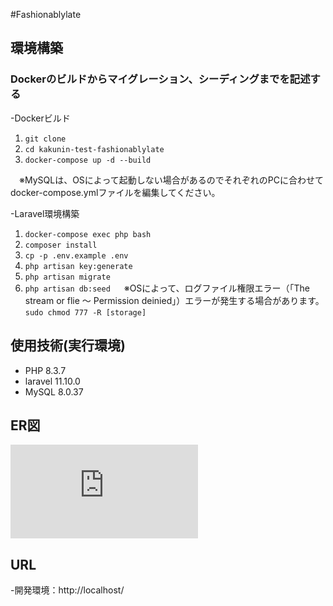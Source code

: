 #Fashionablylate

## 環境構築
### Dockerのビルドからマイグレーション、シーディングまでを記述する
-Dockerビルド
  1. `git clone`
  2. `cd kakunin-test-fashionablylate`
  3. `docker-compose up -d --build`
 
　※MySQLは、OSによって起動しない場合があるのでそれぞれのPCに合わせて docker-compose.ymlファイルを編集してください。
 
-Laravel環境構築
  1. `docker-compose exec php bash`
  2. `composer install`
  3. `cp -p .env.example .env`
  4. `php artisan key:generate`
  5. `php artisan migrate`
  6. `php artisan db:seed`
　
  ※OSによって、ログファイル権限エラー（「The stream or flie ～ Permission deinied」）エラーが発生する場合があります。
  `sudo chmod 777 -R [storage]`

## 使用技術(実行環境)
- PHP 8.3.7
- laravel  11.10.0
- MySQL 8.0.37

  
## ER図
![ER図](https://github.com/Y0r-K8m3-learning/kakunin-test-fashionablylate/blob/main/README.md)

## URL
-開発環境：http://localhost/
